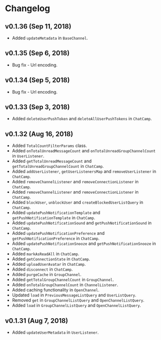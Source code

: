 Changelog
=========

## v0.1.36 (Sep 11, 2018)
 * Added `updateMetadata` in `BaseChannel`.

## v0.1.35 (Sep 6, 2018)
 * Bug fix - Url encoding.

## v0.1.34 (Sep 5, 2018)
 * Bug fix - Url encoding.

## v0.1.33 (Sep 3, 2018)
 * Added `deleteUserPushToken` and `deleteAllUserPushTokens` in `ChatCamp`.

## v0.1.32 (Aug 16, 2018)
 * Added `TotalCountFilterParams` class.
 * Added `onTotalUnreadMessageCount` and `onTotalUnreadGroupChannelCount` in `UserListener`.
 * Added `getTotalUnreadMessageCount` and `getTotalUnreadGroupChannelCount` in `ChatCamp`.
 * Added `addUserListener`, `getUserListenersMap` and `removeUserListener` in `ChatCamp`.
 * Added `removeChannelListener` and `removeConnectionListener` in `ChatCamp`.
 * Added `removeChannelListener` and `removeConnectionListener` in `ChatCamp`.
 * Added `blockUser`, `unblockUser` and `createBlockedUserListQuery` in `ChatCamp`.    
 * Added `updatePushNotificationTemplate` and `getPushNotificationTemplate` in `ChatCamp`.
 * Added `updatePushNotificationSound` and `getPushNotificationSound` in `ChatCamp`.
 * Added `updatePushNotificationPreference` and `getPushNotificationPreference` in `ChatCamp`.
 * Added `updatePushNotificationSnooze` and `getPushNotificationSnooze` in `ChatCamp`.
 * Added `markAsReadAll` in `ChatCamp`.
 * Added `getConnectionState` in `ChatCamp`.
 * Added `uploadUserAvatar` in `ChatCamp`.
 * Added `disconnect` in `ChatCamp`.
 * Added `purgeCache` in `GroupChannel`.
 * Added `getTotalGroupChannelCount` in `GroupChannel`.
 * Added `onTotalGroupChannelCount` in `ChannelListener`.
 * Added caching functionality in `OpenChannel`.
 * Updated `load` in `PreviousMessageListQuery` and `UserListQuery`.
 * Removed `get` in `GroupChannelListQuery` and `OpenChannelListQuery`.
 * Added `load` in `GroupChannelListQuery` and `OpenChannelListQuery`.

## v0.1.31 (Aug 7, 2018)
 * Added `updateUserMetadata` in `UserListener`.
 

